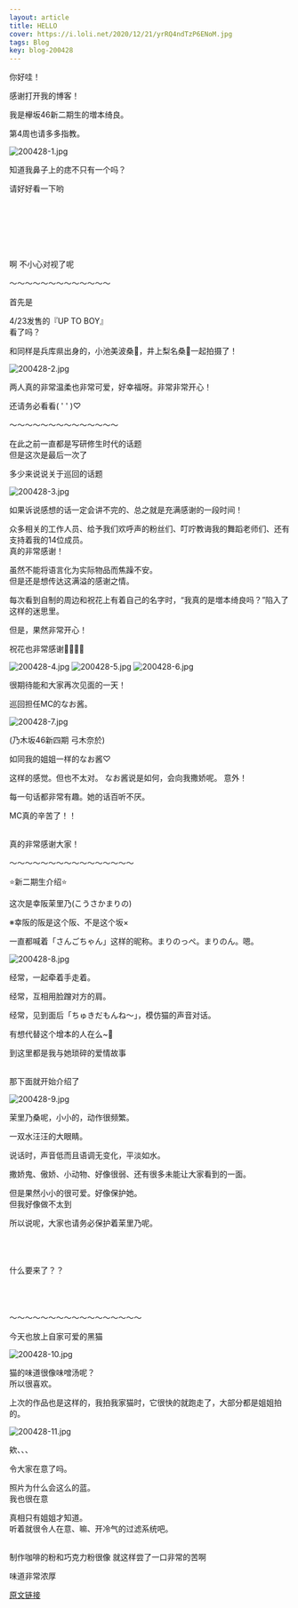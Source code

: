 ```yaml
---
layout: article
title: HELLO
cover: https://i.loli.net/2020/12/21/yrRQ4ndTzP6ENoM.jpg
tags: Blog
key: blog-200428
---
```

你好哇！

感谢打开我的博客！

我是欅坂46新二期生的増本绮良。

第4周也请多多指教。

![200428-1.jpg](https://i.loli.net/2020/12/21/yrRQ4ndTzP6ENoM.jpg)

知道我鼻子上的痣不只有一个吗？
<!--more-->

请好好看一下哟
<br/><br/><br/><br/><br/><br/><br/>

啊 不小心对视了呢

〜〜〜〜〜〜〜〜〜〜〜〜〜

首先是

4/23发售的『UP TO BOY』<br/>
看了吗？

和同样是兵库県出身的，小池美波桑🐧，井上梨名桑🦒一起拍摄了！

![200428-2.jpg](https://i.loli.net/2020/12/21/oIAFmQ32DqJnZyc.jpg)

两人真的非常温柔也非常可爱，好幸福呀。非常非常开心！

还请务必看看( ' ' )♡

〜〜〜〜〜〜〜〜〜〜〜〜〜〜


在此之前一直都是写研修生时代的话题<br/>
但是这次是最后一次了

多少来说说关于巡回的话题

![200428-3.jpg](https://i.loli.net/2020/12/21/4d6oKt3DyeSrmlJ.jpg)

如果诉说感想的话一定会讲不完的、总之就是充满感谢的一段时间！

众多相关的工作人员、给予我们欢呼声的粉丝们、叮咛教诲我的舞蹈老师们、还有支持着我的14位成员。<br/>
真的非常感谢！

虽然不能将语言化为实际物品而焦躁不安。<br/>
但是还是想传达这满溢的感谢之情。

每次看到自制的周边和祝花上有着自己的名字时，“我真的是増本绮良吗？”陷入了这样的迷思里。

但是，果然非常开心！

祝花也非常感谢🌸🌷︎🌻💮

![200428-4.jpg](https://i.loli.net/2020/12/21/x5AXzIi2lvTW314.jpg)
![200428-5.jpg](https://i.loli.net/2020/12/21/ElJZ7bGRAKjUnFy.jpg)
![200428-6.jpg](https://i.loli.net/2020/12/21/NVgEDwqk6isKBo9.jpg)

很期待能和大家再次见面的一天！

巡回担任MC的なお酱。

![200428-7.jpg](https://i.loli.net/2020/12/21/fw8D9ITCvcQMz7L.jpg)

(乃木坂46新四期 弓木奈於)

如同我的姐姐一样的なお酱♡

这样的感觉。但也不太对。
なお酱说是如何，会向我撒娇呢。
意外！

每一句话都非常有趣。她的话百听不厌。

MC真的辛苦了！！
<br/><br/>

真的非常感谢大家！

〜〜〜〜〜〜〜〜〜〜〜〜〜〜〜〜

⭐新二期生介绍⭐

这次是幸阪茉里乃(こうさかまりの)

※幸阪的阪是这个阪、不是这个坂×

一直都喊着「さんごちゃん」这样的昵称。まりのっぺ。まりのん。嗯。

![200428-8.jpg](https://i.loli.net/2020/12/21/t8mVpEBN5I6GRMz.jpg)

经常，一起牵着手走着。

经常，互相用脸蹭对方的肩。

经常，见到面后「ちゅきだもんね〜」，模仿猫的声音对话。

有想代替这个增本的人在么~🙋

到这里都是我与她琐碎的爱情故事
<br/><br/>

那下面就开始介绍了

![200428-9.jpg](https://i.loli.net/2020/12/21/KhHCj4qLrildnto.jpg)

茉里乃桑呢，小小的，动作很频繁。

一双水汪汪的大眼睛。

说话时，声音低而且语调无变化，平淡如水。

撒娇鬼、傲娇、小动物、好像很弱、还有很多未能让大家看到的一面。

但是果然小小的很可爱。好像保护她。<br/>
但我好像做不太到

所以说呢，大家也请务必保护着茉里乃呢。
<br/><br/><br/><br/>


什么要来了？？
<br/><br/><br/><br/>

〜〜〜〜〜〜〜〜〜〜〜〜〜〜〜〜〜

今天也放上自家可爱的黑猫

![200428-10.jpg](https://i.loli.net/2020/12/21/bmfNYjB5X9IH8pO.jpg)

猫的味道很像味噌汤呢？<br/>
所以很喜欢。

上次的作品也是这样的，我拍我家猫时，它很快的就跑走了，大部分都是姐姐拍的。

![200428-11.jpg](https://i.loli.net/2020/12/21/If6FPhuqKai1JZE.jpg)

欸、、、

令大家在意了吗。

照片为什么会这么的蓝。<br/>
我也很在意

真相只有姐姐才知道。<br/>
听着就很令人在意、嘛、开冷气的过滤系统吧。
<br/><br/>

制作咖啡的粉和巧克力粉很像
就这样尝了一口非常的苦啊

味道非常浓厚

[原文链接](https://www.keyakizaka46.com/s/k46o/diary/detail/33560?cd=member)